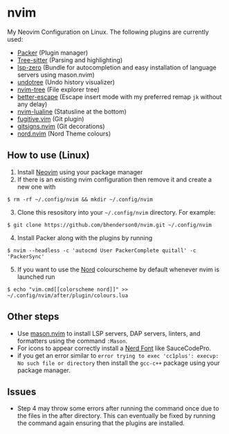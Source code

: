 # nvim
My Neovim Configuration on Linux. The following plugins are currently used:
- [Packer](https://github.com/wbthomason/packer.nvim) (Plugin manager)
- [Tree-sitter](https://github.com/nvim-treesitter/nvim-treesitter) (Parsing and highlighting)
- [lsp-zero](https://github.com/VonHeikemen/lsp-zero.nvim) (Bundle for autocompletion and easy installation of language servers using mason.nvim)
- [undotree](https://github.com/mbbill/undotree) (Undo history visualizer)
- [nvim-tree](https://github.com/nvim-tree/nvim-tree.lua) (File explorer tree)
- [better-escape](https://github.com/nvim-zh/better-escape.vim) (Escape insert mode with my preferred remap `jk` without any delay)
- [nvim-lualine](https://github.com/nvim-lualine/lualine.nvim) (Statusline at the bottom)
- [fugitive.vim](https://github.com/tpope/vim-fugitive) (Git plugin)
- [gitsigns.nvim](https://github.com/lewis6991/gitsigns.nvim) (Git decorations)
- [nord.nvim](https://github.com/shaunsingh/nord.nvim) (Nord Theme colours)

## How to use (Linux)
1. Install [Neovim](https://github.com/neovim/neovim) using your package manager
2. If there is an existing nvim configuration then remove it and create a new one with 
```
$ rm -rf ~/.config/nvim && mkdir ~/.config/nvim
```
3. Clone this resository into your `~/.config/nvim` directory. For example: 
```
$ git clone https://github.com/bhenderson0/nvim.git ~/.config/nvim
```
4. Install Packer along with the plugins by running 
```
$ nvim --headless -c 'autocmd User PackerComplete quitall' -c 'PackerSync'
```
5. If you want to use the [Nord](https://github.com/shaunsingh/nord.nvim) colourscheme by default whenever nvim is launched run 
```
$ echo "vim.cmd[[colorscheme nord]]" >> ~/.config/nvim/after/plugin/colours.lua
```

## Other steps
- Use [mason.nvim](https://github.com/williamboman/mason.nvim)  to install  LSP servers, DAP servers, linters, and formatters using the command `:Mason`.
- For icons to appear correctly install a [Nerd Font](https://www.nerdfonts.com/font-downloads) like SauceCodePro.
- if you get an error similar to `error trying to exec 'cc1plus': execvp: No such file or directory` then install the `gcc-c++` package using your package manager.
## Issues
- Step 4 may throw some errors after running the command once due to the files in the after directory. This can eventually be fixed by running the command again ensuring that the plugins are installed. 
